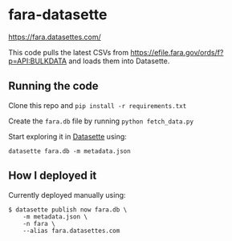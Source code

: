 # fara-datasette

https://fara.datasettes.com/

This code pulls the latest CSVs from https://efile.fara.gov/ords/f?p=API:BULKDATA and loads them into Datasette.

## Running the code

Clone this repo and `pip install -r requirements.txt`

Create the `fara.db` file by running `python fetch_data.py`

Start exploring it in [Datasette](https://github.com/simonw/datasette) using:

    datasette fara.db -m metadata.json

## How I deployed it

Currently deployed manually using:

    $ datasette publish now fara.db \
        -m metadata.json \
        -n fara \
        --alias fara.datasettes.com
